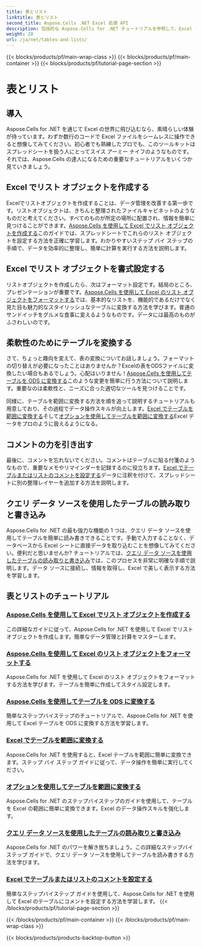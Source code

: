 ```yaml
---
title: 表とリスト
linktitle: 表とリスト
second_title: Aspose.Cells .NET Excel 処理 API
description: 包括的な Aspose.Cells for .NET チュートリアルを参照して、Excel データを効率的に管理し、テーブルを作成し、わかりやすいガイドでスキルを強化します。
weight: 20
url: /ja/net/tables-and-lists/
---
```


{{< blocks/products/pf/main-wrap-class >}}
{{< blocks/products/pf/main-container >}}
{{< blocks/products/pf/tutorial-page-section >}}

# 表とリスト

## 導入

Aspose.Cells for .NET を通じて Excel の世界に飛び込むなら、素晴らしい体験が待っています。わずか数行のコードで Excel ファイルをシームレスに操作できると想像してみてください。初心者でも熟練したプロでも、このツールキットはスプレッドシートを扱う人にとってスイス アーミー ナイフのようなものです。それでは、Aspose.Cells の達人になるための重要なチュートリアルをいくつか見ていきましょう。

## Excel でリスト オブジェクトを作成する
Excelでリストオブジェクトを作成することは、データ管理を改善する第一歩です。リストオブジェクトは、きちんと整理されたファイルキャビネットのようなものだと考えてください。すべてのものが所定の場所に配置され、情報を簡単に見つけることができます。[Aspose.Cells を使用して Excel でリスト オブジェクトを作成する](./creating-list-object/)このガイドでは、スプレッドシートでこれらのリスト オブジェクトを設定する方法を正確に学習します。わかりやすいステップ バイ ステップの手順で、データを効率的に整理し、簡単に計算を実行する方法を説明します。

## Excel でリスト オブジェクトを書式設定する
リストオブジェクトを作成したら、次はフォーマット設定です。結局のところ、プレゼンテーションが重要です。[Aspose.Cells を使用して Excel のリスト オブジェクトをフォーマットする](./formatting-list-object/)では、基本的なリストを、機能的であるだけでなく見た目も魅力的なスタイリッシュなテーブルに変換する方法を学びます。普通のサンドイッチをグルメな食事に変えるようなものです。データには最高のものがふさわしいのです。

## 柔軟性のためにテーブルを変換する
さて、ちょっと趣向を変えて、表の変換についてお話しましょう。フォーマットの切り替えが必要になったことはありませんか？Excelの表をODSファイルに変換したい場合もあるでしょう。心配はいりません！[Aspose.Cells を使用してテーブルを ODS に変換する](./converting-table-to-ods/)このような変更を簡単に行う方法について説明します。重要なのは柔軟性と、ニーズに合った適切なツールを見つけることです。

同様に、テーブルを範囲に変換する方法を順を追って説明するチュートリアルも用意しており、その過程でデータ操作スキルが向上します。[Excel でテーブルを範囲に変換する](./converting-table-to-range/)そして[オプションを使用してテーブルを範囲に変換する](./converting-table-to-range-with-options/)Excel データをプロのように扱えるようになる。

## コメントの力を引き出す
最後に、コメントを忘れないでください。コメントはテーブルに貼る付箋のようなもので、重要なメモやリマインダーを記録するのに役立ちます。[Excel でテーブルまたはリストのコメントを設定する](./setting-comment-of-table-or-list/)データに注釈を付けて、スプレッドシートに別の整理レイヤーを追加する方法を説明します。 

## クエリ データ ソースを使用したテーブルの読み取りと書き込み
Aspose.Cells for .NET の最も強力な機能の 1 つは、クエリ データ ソースを使用してテーブルを簡単に読み書きできることです。手動で入力することなく、データベースから Excel シートに直接データを取り込むことを想像してみてください。便利だと思いませんか? チュートリアルでは、[クエリ データ ソースを使用したテーブルの読み取りと書き込み](./reading-and-writing-table-with-query-data-source/)では、このプロセスを非常に明確な手順で説明します。データ ソースに接続し、情報を取得し、Excel で美しく表示する方法を学習します。

## 表とリストのチュートリアル
### [Aspose.Cells を使用して Excel でリスト オブジェクトを作成する](./creating-list-object/)
この詳細なガイドに従って、Aspose.Cells for .NET を使用して Excel でリスト オブジェクトを作成します。簡単なデータ管理と計算をマスターします。
### [Aspose.Cells を使用して Excel のリスト オブジェクトをフォーマットする](./formatting-list-object/)
Aspose.Cells for .NET を使用して Excel のリスト オブジェクトをフォーマットする方法を学びます。テーブルを簡単に作成してスタイル設定します。
### [Aspose.Cells を使用してテーブルを ODS に変換する](./converting-table-to-ods/)
簡単なステップバイステップのチュートリアルで、Aspose.Cells for .NET を使用して Excel テーブルを ODS に変換する方法を学習します。
### [Excel でテーブルを範囲に変換する](./converting-table-to-range/)
Aspose.Cells for .NET を使用すると、Excel テーブルを範囲に簡単に変換できます。ステップ バイ ステップ ガイドに従って、データ操作を簡単に実行してください。
### [オプションを使用してテーブルを範囲に変換する](./converting-table-to-range-with-options/)
Aspose.Cells for .NET のステップバイステップのガイドを使用して、テーブルを Excel の範囲に簡単に変換できます。Excel のデータ操作スキルを強化します。
### [クエリ データ ソースを使用したテーブルの読み取りと書き込み](./reading-and-writing-table-with-query-data-source/)
Aspose.Cells for .NET のパワーを解き放ちましょう。この詳細なステップバイステップ ガイドで、クエリ データ ソースを使用してテーブルを読み書きする方法を学びます。
### [Excel でテーブルまたはリストのコメントを設定する](./setting-comment-of-table-or-list/)
簡単なステップバイステップ ガイドを使用して、Aspose.Cells for .NET を使用して Excel のテーブルにコメントを設定する方法を学習します。
{{< /blocks/products/pf/tutorial-page-section >}}

{{< /blocks/products/pf/main-container >}}
{{< /blocks/products/pf/main-wrap-class >}}

{{< blocks/products/products-backtop-button >}}
